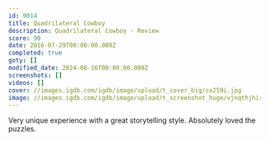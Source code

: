 ```yaml
---
id: 9014
title: Quadrilateral Cowboy
description: Quadrilateral Cowboy - Review
score: 90
date: 2016-07-29T00:00:00.000Z
completed: true
goty: []
modified_date: 2024-08-16T00:00:00.000Z
screenshots: []
videos: []
cover: //images.igdb.com/igdb/image/upload/t_cover_big/co259i.jpg
image: //images.igdb.com/igdb/image/upload/t_screenshot_huge/vjnqthjhirm2mrrqjpkc.jpg
---
```

Very unique experience with a great storytelling style. Absolutely loved the puzzles. 